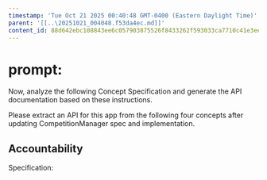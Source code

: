 ```yaml
---
timestamp: 'Tue Oct 21 2025 00:40:48 GMT-0400 (Eastern Daylight Time)'
parent: '[[..\20251021_004048.f53da4ec.md]]'
content_id: 88d642ebc108843ee6c057903875526f8433262f593033ca7710c41e3eef8c49
---
```


# prompt:

Now, analyze the following Concept Specification and generate the API documentation based on these instructions.

Please extract an API for this app from the following four concepts after updating  CompetitionManager spec and implementation.

## Accountability

Specification:
